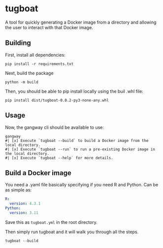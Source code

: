 # tugboat

A tool for quickly generating a Docker image from a directory and allowing
the user to interact with that Docker image.

## Building

First, install all dependencies:
```
pip install -r requirements.txt
```

Next, build the package
```
python -m build
```

Then, you should be able to pip install locally using the buil .whl file:
```
pip install dist/tugboat-0.0.2-py3-none-any.whl
```

## Usage

Now, the gangway cli should be available to use:
```
gangway
#| [x] Execute `tugboat --build` to build a Docker image from the local directory.
#| [x] Execute `tugboat --run` to run a pre-existing Docker image in the local directory.
#| [x] Execute `tugboat --help` for more details.
```

## Build a Docker image

You need a .yaml file basically specifying if you need R and Python. Can be as
simple as:
```yaml
R:
  version: 4.3.1
Python:
  version: 3.11
```
Save this as `tugboat.yml` in the root directory.

Then simply run tugboat and it will walk you through all the steps.
```
tugboat --build
```
